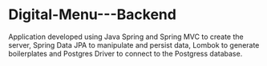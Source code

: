 # Digital-Menu---Backend
 Application developed using Java Spring and Spring MVC to create the server, Spring Data JPA to manipulate and persist data, Lombok to generate boilerplates and Postgres Driver to connect to the Postgress database.
